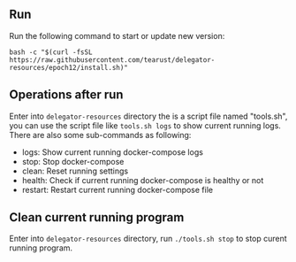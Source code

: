 ## Run

Run the following command to start or update new version:
```
bash -c "$(curl -fsSL https://raw.githubusercontent.com/tearust/delegator-resources/epoch12/install.sh)"
```

## Operations after run

Enter into `delegator-resources` directory the is a script file named "tools.sh", you can use the script file like `tools.sh logs` to show current running logs. There are also some sub-commands as following:

- logs: Show current running docker-compose logs
- stop: Stop docker-compose
- clean: Reset running settings
- health: Check if current running docker-compose is healthy or not
- restart: Restart current running docker-compose file

## Clean current running program

Enter into `delegator-resources` directory, run `./tools.sh stop` to stop curent running program.